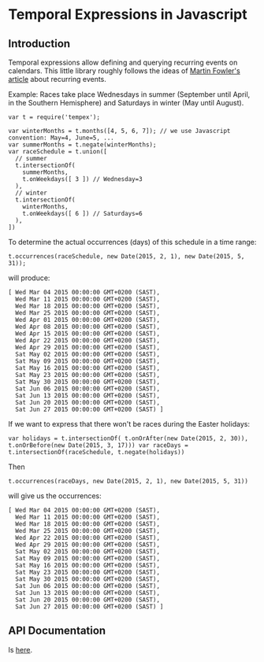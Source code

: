 # Temporal Expressions in Javascript

## Introduction

Temporal expressions allow defining and querying recurring events on calendars.
This little library roughly follows the ideas of [Martin Fowler's
article](http://martinfowler.com/apsupp/recurring.pdf) about recurring events.

Example: Races take place Wednesdays in summer (September until April, in the
Southern Hemisphere) and Saturdays in winter (May until August).

```
var t = require('tempex');

var winterMonths = t.months([4, 5, 6, 7]); // we use Javascript convention: May=4, June=5, ...
var summerMonths = t.negate(winterMonths);
var raceSchedule = t.union([
  // summer
  t.intersectionOf(
    summerMonths,
    t.onWeekdays([ 3 ]) // Wednesday=3
  ),
  // winter
  t.intersectionOf(
    winterMonths,
    t.onWeekdays([ 6 ]) // Saturdays=6
  ),
])
```

To determine the actual occurrences (days) of this schedule in a time range:

```
t.occurrences(raceSchedule, new Date(2015, 2, 1), new Date(2015, 5, 31));
```

will produce:

```
[ Wed Mar 04 2015 00:00:00 GMT+0200 (SAST),
  Wed Mar 11 2015 00:00:00 GMT+0200 (SAST),
  Wed Mar 18 2015 00:00:00 GMT+0200 (SAST),
  Wed Mar 25 2015 00:00:00 GMT+0200 (SAST),
  Wed Apr 01 2015 00:00:00 GMT+0200 (SAST),
  Wed Apr 08 2015 00:00:00 GMT+0200 (SAST),
  Wed Apr 15 2015 00:00:00 GMT+0200 (SAST),
  Wed Apr 22 2015 00:00:00 GMT+0200 (SAST),
  Wed Apr 29 2015 00:00:00 GMT+0200 (SAST),
  Sat May 02 2015 00:00:00 GMT+0200 (SAST),
  Sat May 09 2015 00:00:00 GMT+0200 (SAST),
  Sat May 16 2015 00:00:00 GMT+0200 (SAST),
  Sat May 23 2015 00:00:00 GMT+0200 (SAST),
  Sat May 30 2015 00:00:00 GMT+0200 (SAST),
  Sat Jun 06 2015 00:00:00 GMT+0200 (SAST),
  Sat Jun 13 2015 00:00:00 GMT+0200 (SAST),
  Sat Jun 20 2015 00:00:00 GMT+0200 (SAST),
  Sat Jun 27 2015 00:00:00 GMT+0200 (SAST) ]
```

If we want to express that there won't be races during the Easter holidays:

``
var holidays = t.intersectionOf( t.onOrAfter(new Date(2015, 2, 30)), t.onOrBefore(new Date(2015, 3, 17)))
var raceDays = t.intersectionOf(raceSchedule, t.negate(holidays))
``

Then

```
t.occurrences(raceDays, new Date(2015, 2, 1), new Date(2015, 5, 31))
```

will give us the occurrences:

```
[ Wed Mar 04 2015 00:00:00 GMT+0200 (SAST),
  Wed Mar 11 2015 00:00:00 GMT+0200 (SAST),
  Wed Mar 18 2015 00:00:00 GMT+0200 (SAST),
  Wed Mar 25 2015 00:00:00 GMT+0200 (SAST),
  Wed Apr 22 2015 00:00:00 GMT+0200 (SAST),
  Wed Apr 29 2015 00:00:00 GMT+0200 (SAST),
  Sat May 02 2015 00:00:00 GMT+0200 (SAST),
  Sat May 09 2015 00:00:00 GMT+0200 (SAST),
  Sat May 16 2015 00:00:00 GMT+0200 (SAST),
  Sat May 23 2015 00:00:00 GMT+0200 (SAST),
  Sat May 30 2015 00:00:00 GMT+0200 (SAST),
  Sat Jun 06 2015 00:00:00 GMT+0200 (SAST),
  Sat Jun 13 2015 00:00:00 GMT+0200 (SAST),
  Sat Jun 20 2015 00:00:00 GMT+0200 (SAST),
  Sat Jun 27 2015 00:00:00 GMT+0200 (SAST) ]
```

## API Documentation

Is [here](http://chris927.github.io/tempex/).
